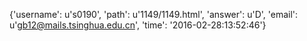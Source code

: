 {'username': u's0190', 'path': u'1149/1149.html', 'answer': u'D', 'email': u'gb12@mails.tsinghua.edu.cn', 'time': '2016-02-28:13:52:46'}